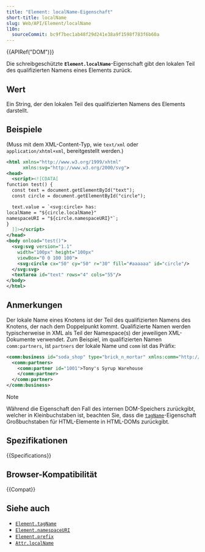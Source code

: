 ```yaml
---
title: "Element: localName-Eigenschaft"
short-title: localName
slug: Web/API/Element/localName
l10n:
  sourceCommit: bc9f7bec1ab48f29d241e38a9f1598f783f6b60a
---
```


{{APIRef("DOM")}}

Die schreibgeschützte **`Element.localName`**-Eigenschaft gibt den lokalen Teil des qualifizierten Namens eines Elements zurück.

## Wert

Ein String, der den lokalen Teil des qualifizierten Namens des Elements darstellt.

## Beispiele

(Muss mit dem XML-Content-Typ, wie `text/xml` oder `application/xhtml+xml`, bereitgestellt werden.)

```xml
<html xmlns="http://www.w3.org/1999/xhtml"
      xmlns:svg="http://www.w3.org/2000/svg">
<head>
  <script><![CDATA[
function test() {
  const text = document.getElementById("text");
  const circle = document.getElementById("circle");

  text.value = `<svg:circle> has:
localName = "${circle.localName}"
namespaceURI = "${circle.namespaceURI}"`;
}
  ]]></script>
</head>
<body onload="test()">
  <svg:svg version="1.1"
    width="100px" height="100px"
    viewBox="0 0 100 100">
    <svg:circle cx="50" cy="50" r="30" fill="#aaaaaa" id="circle"/>
  </svg:svg>
  <textarea id="text" rows="4" cols="55"/>
</body>
</html>
```

## Anmerkungen

Der lokale Name eines Knotens ist der Teil des qualifizierten Namens des Knotens, der nach dem Doppelpunkt kommt. Qualifizierte Namen werden typischerweise in XML als Teil der Namespace(s) der jeweiligen XML-Dokumente verwendet. Zum Beispiel, im qualifizierten Namen `comm:partners`, ist `partners` der lokale Name und `comm` ist das Präfix:

```xml
<comm:business id="soda_shop" type="brick_n_mortar" xmlns:comm="http://example.com/comm">
  <comm:partners>
    <comm:partner id="1001">Tony's Syrup Warehouse
    </comm:partner>
  </comm:partner>
</comm:business>
```

> [!NOTE]
> Während die Eigenschaft den Fall des internen DOM-Speichers zurückgibt, welcher in Kleinbuchstaben ist, beachten Sie, dass die [`tagName`](/de/docs/Web/API/Element/tagName)-Eigenschaft Großbuchstaben für HTML-Elemente in HTML-DOMs zurückgibt.

## Spezifikationen

{{Specifications}}

## Browser-Kompatibilität

{{Compat}}

## Siehe auch

- [`Element.tagName`](/de/docs/Web/API/Element/tagName)
- [`Element.namespaceURI`](/de/docs/Web/API/Element/namespaceURI)
- [`Element.prefix`](/de/docs/Web/API/Element/prefix)
- [`Attr.localName`](/de/docs/Web/API/Attr/localName)
